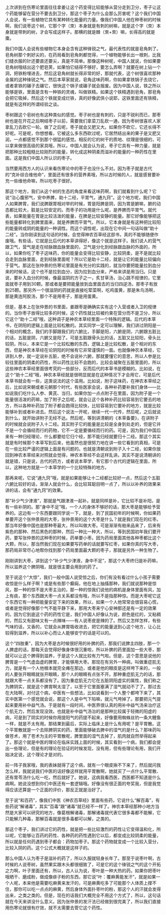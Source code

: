 上次讲到在伤寒论里面往往拿姜让这个药变得比较能够从营分走到卫分，枣子让这个药能够留在营分不要去到卫分，那这个枣子为什么会那么厉害呢？这个我们中国人会说，有一些植物它具有某种转化能量的力量。像我们中国人他在种枣树的时候啊，我们说枣这个树，它那个字（朿）本身就是有刺的树嘛，就是这个字（朿）本身就是带刺的树，才会写成这样子。那横的就是棘（朿+朿）嘛，长得高的就是棗。

我们中国人会说有些植物它本身会含有这种锋锐之气，最代表性的就是皂角刺了。皂角树那个刺好尖的，在药局看到皂角刺都觉得，一个植物能够长出一根刺，比我们缝衣服的针还要直还要尖，真是不简单。那像这种树呢，中国人就说，你如果要皂角树哦结出这个肥皂荚，如果怕它结得不够好，要怎么弄啊？就要在树上钻一个洞，把铁粉埋进去，然后这皂角树就长得非常的好，那就代表，这个树很喜欢那种金属的这种锋锐之气。然后本草家就说，皂角这味药啊，你如果拿铁锅子去烧它，或者拿铁的碾子去碾它，很快这个锅子或碾子就会报废。因为中国人说，铁之所以能够是铁，里面是含有一种铁的灵魂，叫做铁精。如果这个铁精遇到皂角，那皂角会把它吸掉，然后这个铁就变成烂铁，真的好像武侠小说耶，这铁里面还有铁精，就是有这样的所谓经验之谈。

枣树跟这个皂树也有这种类似的感觉。枣子树也是有刺的，只是不锐利而已，那枣树也是在开花之后啊结枣子以前，需要我们拿菜刀乱砍一通，因为枣树很喜欢人家拿乱刀去砍它一轮。做了之后呢，枣子就会又肥又大。如果你不砍它，它还长得不好呢。可是呢，你想想看，它被这么多东西砍过呢，它居然结出来的果子是又肥又润，一点都感觉不到那个很猛的感觉。相反的它的树干的质地、纹理是很细的，可以拿来做很高级的家具哦，所以，中国人就会认为说，枣子它具有一种力量，就是把那种比较粗糙比较刚烈的能量，转化成这种阴柔而滋补的能量的一种药性在里面。这是我们中国人所认识的枣子。

当然要用西方人的认识来看伤寒论中的枣子也没什么不对。因为枣子就是古代的“克补综合维他命”，里面还有很多的营养素哦，所以古时候的人，就是感冒要补充一些维他命嘛，所以吃枣子很好。

那这个地方，我们从这个树的生态的角度来看这味药啊，我们就看到什么呢？它说“治心腹邪气，安中养脾，助十二经，平胃气，通九窍”。这个地方呢，我们中国人如果脾胃，我们说脾跟胃相对举的时候，胃是阳脾是阴，因为胃是腑嘛，腑的动态都比较大，脏是比较安定的。而枣子的功用是什么呢，是养脾而平胃气。就代表，如果能量在胃是比较活泼的能量，在脾是比较安静的能量。那它好像能够把这些能量都转化到脾里面来，就是养脾而平胃气，所以，它本身就是有这种把比较阳的能量转成阴的能量的一种调性。而这个调性呢，出现在它中间一句话叫做“助十二经”。当你刚读到这句话的时候，会觉得神农百草经这部书，真的不能够随便作废哦。有些话，它就是比后代的本草讲得好，像这个就是这样子。我们说人的营气跟卫气，营气是走在经脉跟血脉里面的，卫气是分化到经脉跟血脉的外面的，所以，如果你吃了枣子这味药，你的能量会变得比较安静，比较阴柔，是不是就比较会走到血脉里面，走到经脉里面呢？所以它是助十二经，就是让它的能量比较偏向于营气。那这在张仲景的伤寒论里面是有充分的实践的，就当你要把能量拉到血分来的时候话，这个也不是拉到血分，因为拉到血分来，严格来讲是用当归。只是说，要补入血分的时候，像最滋阴的方子之一，炙甘草汤，治心跳不规律的，它里面就枣子用到30颗。那或者是要把能量放到血里面去的当归四逆汤，那枣子有放到25颗。那另外一个很滋阴的药就是直接吃荤菜啊，吃鸡蛋黄，那是朱鸟汤啊，那是黄连阿胶汤，那个不是用枣子，那是用蛋黄。

但是，基本上在张仲景的书里面，姜跟枣是确确实实有这个入营或者入卫的规律的。当你枣子放得比较多的时候，这个药性就比较被约束在营分而不是卫分，所以它这个“助十二经”哦，这种调子是神农本草经里面一个特殊的逻辑。后代的本草书，在阴阳的逻辑上面是比较松散的。其实同学一定可以理解，我们讲过阴阳是一个相对的概念，我们的手脚跟我们的六腑比，手脚是阳，六腑是阴，六腑跟五脏比的话，五脏是阴，六腑又是阳了。可是五脏跟骨头比的话，五脏又比较阳，骨头比较阴，所以，本来它是一个比较松散的东西，逻辑上是比较松散，是个相对的东西，但是神农本草经在论阴阳的时候有它非常谨慎的一面。也就像神农本草经，它讲到人参，就一定说补五脏，绝不会说补六腑，那就要懂它的意思，所以人参是比较往里面的阴柔的药性，所以药性比较不会跑的，比较会凝聚在五脏里面的，所以这些神农本草经里面很考究的一些部分，反而后代的本草书是模糊的。比如说，在这个“助十二经”哦，神农本草经就是很明显就是在这种情况下才会用它，可是后代本草书就会有一些，这类说法的这个滥用。比如说，附子这味药，在神农本草经之后，比如说宋朝或者元朝那个时代，有些医家会说，各种补药要补我们身体——比如说我们吃什么人参、黄芪、当归，如果你加一点点附子在里面，因为附子是一个能量很活泼的药嘛，加了附子之后呢，就会让这个各种补药比较容易到它要去的地方，所以各种补药加了附子都会跑得比较快，比较容易到它要补的地方，就是比较能够补到或者补进去。然后这个说法一开呢，继续一代一代传，然后呢，之后就说到什么，就开始讲附子无经不达。然后呢，等到讲清朝的《本草备要》，在讲附子的时候就会说附子入十二经。其实附子它的能量是比较是全身到处走的，但是它并不是一个会循经而行的药物，它不一定是要循经而行的药。可是，因为我们中国后来有一种归经理论，什么都要给它归个经，那不能归经就要归十二经。那这个其实就是有时候那个本草写到后来，他虽然也是很努力地在讲一些它看到的真相，可是在一些比较严谨的逻辑上面是有问题的。也就是清朝说到附子入十二经，如果你放回到神农本草经来对照就会觉得，神农本草经不会这样乱讲。其实不是说清朝讲的就是错，只是说，古代的药方，或者说本草学，有它那个古代的逻辑在里面，所以，这种地方就是一个本草学的一个比较特殊的地方。

那再来呢，它说“通九窍”哦，就是如果能够让十二经都比较好一点，然后这个五脏六腑比较好的话，渐渐人就会什么，会比较耳聪目明一点了，所以以补养的效果来讲的话，会有“通九窍”的效果。

那“补少气少津液”，那就是气跟津液一起补。就是同样是补，它比较不是补阳，是有一些补阴的。那“身中不足”哦，一个人的身体不够好的话，那大枣是能够给予营养的。这边有一个东西要跟同学说一下，就是，到了民国初年的时候啊，你如果药单要开这个张仲景用的大枣，张仲景用的这个大枣是什么？就是我们现在的红枣。那当年好像中国也是那种枣最大，所以叫做大枣。可是渐渐有舶来品来了，后来有紫色的那种、然后黑色的那种，然后一种比一种大，所以，等到民国初年我们要开药，要写张仲景的这种枣的时候，药单要小枣。因为药局里面其他各种枣都比这个大颗，所以，那当然我们现在如果要写药单的话就要写红枣，如果你真的写大枣，那药局非常尽心地帮你找到那个药局里面最大颗的枣子，那就是另外一种生物了。

刚刚讲到大枣，讲到这个“补少气少津液，身中不足”，那这个大枣终归是补药嘛，所以滋养这个脾阴哦，就是很主要会用到的药了。

至于说这个“大惊”，我们一般中国人说受惊之后，你们有没有看过什么小孩子需要收惊是什么样子啊？或是有些那个癫痫，他在地上抽搐那种，我们就说那种是惊风，那一种的惊不是大枣主治的，那一种的惊我们说他的病机是身体里面有风，加上有痰，那个东西跟大枣一点关系都没有哦，所以不是指那种惊。而是大枣呢它这个东西它有一种把能量安定下来的效果，所以，如果一个人他常常会很容易心慌，或者是觉得好像那个气不能平静下来，那用大枣来宁心安神那还是有一定的效果的。因为它到底这个药的药性它是，我们中国人好像认为说，颜色是红的，又粘稠的，然后又有甜味又有一点辣味——有人说枣皮是辣的了。然后又怎样怎样，有些气味的话，又香的，它就会从脾胃吸收进去，把它的能量送到心这个地方，让心比较得到滋养，所以以补心而让人能够安宁的话是可以的。

这个“四肢重”，因为大枣是古时候很好用的补脾的药，那我们说脾主四肢，那一个人脾虚的话，那每天会觉得好像身体很沉重啦，所以补脾的药里面加一些大枣，那就可以让这个脾得到滋养，于是这个人就比较有力气啦。但是，这个意思是说他的脾胃是一个气虚血虚的脾胃，才能够用大枣。那现在有另外一种病，叫做重症肌无力，就是有一个人他根本就完全瘫在那边，或者是他的眼皮是这样垮下来的，一般的人要张开眼睛就张开眼睛，那个人的眼睛有点张不开。那种重症肌无力的话，那就跟大枣一点关系都没有了。因为重症肌无力它在五脏阴阳虚实的属性，我们称之为脾阴实，就是这个脾胃啊太湿了，以至于它里面塞满了湿气就动不了了。那过去在大陆啊，对付这个病，中医有一些想法，比如说看到一个人整个都垮下来了，其实中医第一个感觉就会说，那这个人是中气下陷嘛，就元气垮掉了。那要把元气提起来要用补中益气汤。于是就有一段时间，中医界很认真的用补中益气汤来治疗这个肌无力，然后发现没效。也就是补中益气汤治的是那种比较属于轻微的阳虚的病，可是到了阴实的时候你用提阳气的药提不起来，好像要用蜘蛛丝钓一条大鲤鱼一样，就是不太有用。那结果到最后，实际上临床上是什么有用呢？是平胃散。这个平胃散就是一个去除脾阴实的药，里面能够破去脾中的湿气的是什么？那味药叫做苍术，用了苍术为主的平胃散呢，脾里面的湿气去掉了，肌肉就自然举得起来了。那这个就是中医的理论在临床实践上面的时候，其实看到一个病，我们都会提出一些理论，但是有的理论在验证的时候发现，没有用，但有些理论有用，我们开始决定说，这个理论才是对的。

前一阵子我家哦，我的表妹就得了这个病，就有一个眼皮揪不下来了，然后就问我怎么样，我就说我们中医的话好像这样就用平胃散啊，她就买了一点什么平胃散、还有胃苓汤什么吃一吃，然后就好了。她说，这病我看西医，西医都不知道是什么病啊。她说没想到你们中医还有一套逻辑哦。好像没有很正面的夸奖我，但是我觉得应该还算是一个正面的评价，那反正就是治好了。

至于说“和百药”，像我们中医《神农百草经》里面有些药，它说什么“解百毒”，有些药说“解诸毒”，其实“百毒”跟“诸毒”就已经不一样了。神农本草经那种小地方当然是大家可以研究的地方，像葛根解诸毒，那解诸毒就代表它很多毒都不能解，它只能解几种毒，那解百毒就是很多毒都可以解，之类的。

那这个枣子，我们讲过它的药性，就是把一些比较激烈的药性让它变得温和化，所以呢，它能够让百药的药性、各种药的药性遇到它以后，都变成比较阴柔的能量，所以就是任何药遇到枣子都会：药物加枣子。那这个药物就变成一个比较入营分，比较入阴的药。这个公式大概就是这样子的。

那么中国人认为枣子是滋补的药了，所以久服就轻身长年了。那至于说枣叶啊，古时候的人说枣树，虽然果实跟木头都很细致了，可是它的这个锋锐之气的这个开拓之力啊，叶子里面还有，所以，古人认为说，枣叶是一种大热的药。如果你把枣叶哦晒干、磨成粉，做成像痱子粉的东西，那它说“叶：覆麻黄能发汗”，就是如果一个人呢，本来他是需要吃麻黄来发汗的，可是麻黄吃多了可能那个人体质上撑不住，那你可以吃一点点的麻黄，然后身体外面扑枣叶的粉，那这个人的汗就会发得出来，之类之类的。但是，现在的话我们大概完全不用这个方式了，所以，这句话就在今天来讲没什么意义。因为张仲景的发汗法已经做到很完美了，所以我们直接用伤寒论就很有疗效，就不太需要去管它这个药性。
